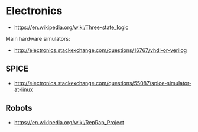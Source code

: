 # Electronics

-   <https://en.wikipedia.org/wiki/Three-state_logic>

Main hardware simulators:

- <http://electronics.stackexchange.com/questions/16767/vhdl-or-verilog>

## SPICE

-   <http://electronics.stackexchange.com/questions/55087/spice-simulator-at-linux>

## Robots

- <https://en.wikipedia.org/wiki/RepRap_Project>
